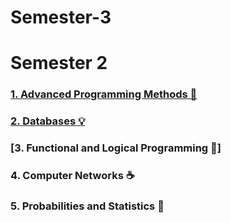 # Semester-3
# Semester 2
### [1. Advanced Programming Methods 🌸](https://github.com/biancabotezatu2909/Object-Oriented-Programming)
### [2. Databases 💡](https://github.com/biancabotezatu2909/Data-Structures-and-Algorithms)
### [3. Functional and Logical Programming 🍕] 
### 4. Computer Networks ☕
### 5. Probabilities and Statistics 📌

